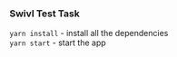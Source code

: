 ### Swivl Test Task

`yarn install` - install all the dependencies
</br>
`yarn start` - start the app
